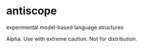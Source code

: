 # antiscope
experimental model-based language structures

Alpha. Use with extreme caution. Not for distribution.
